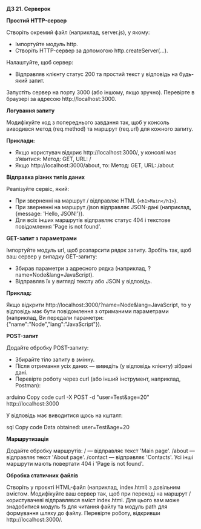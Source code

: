**ДЗ 21. Серверок**

**Простий HTTP-сервер**

Створіть окремий файл (наприклад, server.js), у якому:
* Імпортуйте модуль http.
* Створіть HTTP-сервер за допомогою http.createServer(...).

Налаштуйте, щоб сервер:
* Відправляв клієнту статус 200 та простий текст у відповідь на будь-який запит.

Запустіть сервер на порту 3000 (або іншому, якщо зручно).
Перевірте в браузері за адресою http://localhost:3000.

**Логування запиту**

Модифікуйте код з попереднього завдання так, щоб у консоль виводився метод (req.method) та маршрут (req.url) для кожного запиту.

**Приклади:**

* Якщо користувач відкриє http://localhost:3000/, у консолі має з’явитися: Метод: GET, URL: /
* Якщо http://localhost:3000/about, то: Метод: GET, URL: /about

**Відправка різних типів даних**

Реалізуйте сервіс, який:
* При зверненні на маршрут / відправляє HTML (`<h1>Main</h1>`).
* При зверненні на маршрут /json відправляє JSON-дані (наприклад, {message: 'Hello, JSON!'}). 
* Для всіх інших маршрутів відправляє статус 404 і текстове повідомлення 'Page is not found'.

**GET-запит з параметрами**

Імпортуйте модуль url, щоб розпарсити рядок запиту.
Зробіть так, щоб ваш сервер у випадку GET-запиту:
* Збирав параметри з адресного рядка (наприклад, ?name=Node&lang=JavaScript).
* Відправляв їх у вигляді тексту або JSON у відповідь.

**Приклад:**

Якщо відкрити http://localhost:3000/?name=Node&lang=JavaScript, то у відповідь має бути повідомлення з отриманими параметрами (наприклад, Ви передали параметри: {"name":"Node","lang":"JavaScript"}).

**POST-запит**

Додайте обробку POST-запиту:
* Збирайте тіло запиту в змінну.
* Після отримання усіх даних — виведіть (у відповідь клієнту) зібрані дані.
* Перевірте роботу через curl (або інший інструмент, наприклад, Postman):

arduino
Copy code
curl -X POST -d "user=Test&age=20" http://localhost:3000

У відповідь має виводитися щось на кшталт:

sql
Copy code
Data obtained: user=Test&age=20

**Маршрутизація**

Додайте обробку маршрутів:
/ — відправляє текст 'Main page'.
/about — відправляє текст 'About page'.
/contact — відправляє 'Contacts'.
Усі інші маршрути мають повертати 404 і 'Page is not found'.

**Обробка статичних файлів**

Створіть у проєкті HTML-файл (наприклад, index.html) з довільним вмістом.
Модифікуйте ваш сервер так, щоб при переході на маршрут / користувачеві відправлявся вміст index.html.
Для цього вам може знадобитися модуль fs для читання файлу та модуль path для формування шляху до файлу.
Перевірте роботу, відкривши http://localhost:3000/.